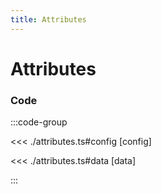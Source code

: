 ```yaml
---
title: Attributes
---
```


# Attributes

<script setup>
import {config} from './attributes';
</script>

<Chart
  :type="config.type"
  :options="config.options"
  :data="config.data"
/>

### Code

:::code-group

<<< ./attributes.ts#config [config]

<<< ./attributes.ts#data [data]

:::

